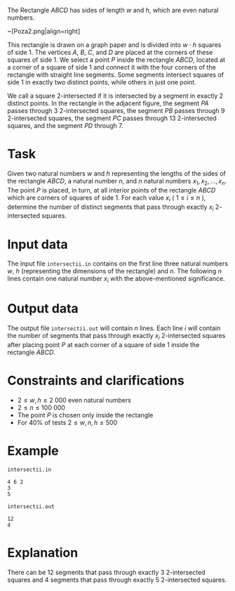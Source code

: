 The Rectangle $ABCD$ has sides of length $w$ and $h$, which are even natural numbers.

~[Poza2.png|align=right]

This rectangle is drawn on a graph paper and is divided into $w \cdot h$ squares of side $1$. The vertices $A$, $B$, $C$, and $D$ are placed at the corners of these squares of side $1$. We select a point $P$ inside the rectangle $ABCD$, located at a corner of a square of side $1$ and connect it with the four corners of the rectangle with straight line segments. Some segments intersect squares of side $1$ in exactly two distinct points, while others in just one point.

We call a square $2$-intersected if it is intersected by a segment in exactly $2$ distinct points. In the rectangle in the adjacent figure, the segment $PA$ passes through $3$ $2$-intersected squares, the segment $PB$ passes through $9$ $2$-intersected squares, the segment $PC$ passes through $13$ $2$-intersected squares, and the segment $PD$ through $7$.

# Task

Given two natural numbers $w$ and $h$ representing the lengths of the sides of the rectangle $ABCD$, a natural number $n$, and $n$ natural numbers $x_1, x_2, \ldots, x_n$. The point $P$ is placed, in turn, at all interior points of the rectangle $ABCD$ which are corners of squares of side $1$. For each value $x_i$ ( $1 \leq i \leq n$ ), determine the number of distinct segments that pass through exactly $x_i$ $2$-intersected squares.

# Input data

The input file `intersectii.in` contains on the first line three natural numbers $w$, $h$ (representing the dimensions of the rectangle) and $n$. The following $n$ lines contain one natural number $x_i$ with the above-mentioned significance.

# Output data

The output file `intersectii.out` will contain $n$ lines. Each line $i$ will contain the number of segments that pass through exactly $x_i$ $2$-intersected squares after placing point $P$ at each corner of a square of side $1$ inside the rectangle $ABCD$.

# Constraints and clarifications

* $2 \leq w, h \leq 2 \ 000$ even natural numbers
* $2 \leq n \leq 100 \ 000$
* The point $P$ is chosen only inside the rectangle
* For $40$% of tests $2 \leq w, n, h \leq 500$

# Example

`intersectii.in`
```
4 6 2
3
5
```

`intersectii.out`
```
12
4
```

# Explanation

There can be $12$ segments that pass through exactly $3$ $2$-intersected squares and $4$ segments that pass through exactly $5$ $2$-intersected squares.
